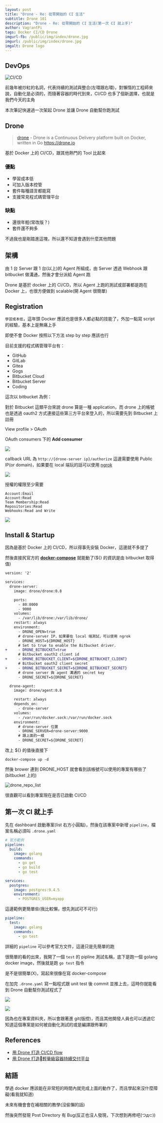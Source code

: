 ```yaml
---
layout: post
title: "Drone - Re: 從零開始的 CI 生活"
subtitle: Drone 101
description: "Drone - Re: 從零開始的 CI 生活(第一次 CI 就上手)"
author: VagrantPi
tags: Docker CI/CD Drone
imgurl-fb: /public/img/index/drone.jpg
imgurl: /public/img/index/drone.jpg
imgalt: Drone logo
---
```


## DevOps

![CI/CD](https://dzone.com/storage/temp/7825454-screen-shot-2018-01-12-at-102231-am.png)

前幾年被炒紅的名詞，代表持續的測試與整合(左環跟右環)，對懶惰的工程師來說，自動化是必須的，而隨著容器的時代到來，CI/CD 也多了個新選擇，也就是我們今天的主角

本次筆記快速過一次架起 Drone 並讓 Drone 自動幫你跑測試

## Drone

> [drone](https://github.com/drone/drone) - Drone is a Continuous Delivery platform built on Docker, written in Go https://drone.io

基於 Docker 上的 CI/CD，跟其他熱門的 Tool 比起來

### 優點

- 學習成本低
- 可加入版本控管
- 套件每種語言都能寫
- 支援常見程式碼管理平台

### 缺點

- 還很年輕(常改版？)
- 套件還不夠多

不過我也是剛踏進這塊，所以還不知道會遇到什麼其他問題

## 架構

由 1 台 Server 跟 1 台(以上)的 Agent 所組成，由 Server 透過 Webhook 跟 bitbucket 做溝通，然後才會分派給 Agent 跑

Drone 是基於 docker 上的 CI/CD，所以 Agent 上跑的測試或部署都是跑在 Docker 上，也很方便做到 scalable(開 Agent 很簡單)

## Registration

`學習成本低`，這年頭 Docker 應該也是很多人都必點的技能了，外加一點寫 script 的經驗，基本上是無痛上手

即使不會 Docker 按照以下方法 step by step 應該也行

目前支援的程式碼管理平台有：

* GitHub
* GitLab
* Gitea
* Gogs
* Bitbucket Cloud
* Bitbucket Server
* Coding

這次以 bitbucket 為例：

對於 Bitbucket 這類平台來說 drone 算是一種 application，而 drone 上的帳號也是透過 oauth2 方式連接這些第三方平台來登入的，所以需要先到 Bitbucket 上註冊

View profile > OAuth 

OAuth consumers 下的 **Add consumer**

![](/public/img/post/drone/1.jpg)

callback URL 為 `http://{drone-server ip}/authorize`
這邊需要使用 Public IP(or domain)，如果要在 local 端玩的話可以使用 [ngrok](http://docs.drone.io/setup-with-ngrok/)

![](/public/img/post/drone/2.jpg)

授權的權限至少需要

```
Account:Email
Account:Read
Team Membership:Read
Repositories:Read
Webhooks:Read and Write
```

![](/public/img/post/drone/3.jpg)

## Install & Startup

因為是基於 Docker 上的 CI/CD，所以得事先安裝 Docker，這邊就不多提了

然後直接尻官方的 [**docker-compose**](http://docs.drone.io/install-for-bitbucket-cloud/) 就能動了(${} 的資訊是由 bitbucket 取得值)

```diff
version: '2'

services:
  drone-server:
    image: drone/drone:0.8

    ports:
      - 80:8000
      - 9000
    volumes:
      - /var/lib/drone:/var/lib/drone/
    restart: always
    environment:
      - DRONE_OPEN=true
      # drone-server IP，如果要在 local 端測試，可以使用 ngrok
      - DRONE_HOST=${DRONE_HOST}
      # Set to true to enable the Bitbucket driver.
+     - DRONE_BITBUCKET=true
      # Bitbucket oauth2 client id
+     - DRONE_BITBUCKET_CLIENT=${DRONE_BITBUCKET_CLIENT}
      # Bitbucket oauth2 client secret
+     - DRONE_BITBUCKET_SECRET=${DRONE_BITBUCKET_SECRET}
      # drone server 與 agent 溝通的 secret key
      - DRONE_SECRET=${DRONE_SECRET}

  drone-agent:
    image: drone/agent:0.8

    restart: always
    depends_on:
      - drone-server
    volumes:
      - /var/run/docker.sock:/var/run/docker.sock
    environment:
      # drone-server 位置
      - DRONE_SERVER=drone-server:9000
      # 跟上面的一樣
      - DRONE_SECRET=${DRONE_SECRET}
```

改上 ${} 的值後直接下

`docker-compose up -d`

然後 brower 連到 DRONE_HOST 就會看到該帳號可以使用的專案有哪些了(bitbucket 上的)

![drone_repo_list](/public/img/post/drone/4.jpg)

很直觀可以看到專案現在是否已啟動 CI/CD

## 第一次 CI 就上手

先在 dashboard 啟動專案(list 右方小圓點)，然後在該專案中新增 `pipeline`，檔案名稱必須叫 `.drone.yaml` 

```yaml
# 官方範例
pipeline:
  build:
    image: golang
    commands:
      - go get
      - go build
      - go test

services:
  postgres:
    image: postgres:9.4.5
    environment:
      - POSTGRES_USER=myapp
```

這邊範例更簡單些(我比較懶，想先測試可不可行)

```yaml
pipeline:
  test:
    image: golang
    commands:
      - go test
```

詳細的 `pipeline` 可以參考官方文件，這邊只是先簡單的跑

很簡單的看的出來，我開了一個 `test` 的 pipline 測試名稱，底下是跑一個 golang docker image，然後就是跑 `go test` 指令

是不是很簡單(X)，寫起來很像在寫 docker-compose

在加完 `.drone.yaml` 寫一點程式跟 unit test 後 commit 並推上去，這時你就能看到 Drone 自動幫你測試程式了

![](/public/img/post/drone/5.jpg)

![](/public/img/post/drone/6.jpg)

因為也在專案資料夾，所以會跟著進 git(版控)，而且其他開發人員也可以透過它知道這個專案是如何被自動化測試的或是編譯跟佈署的

## References

- [用 Drone 打造 CI/CD flow](https://medium.com/asiayo-engineering/%E7%94%A8-drone-%E6%89%93%E9%80%A0-ci-cd-flow-36b9d14c7620)
- [用 Drone 打造輕量級容器持續交付平台](https://www.slideshare.net/appleboy/drone-79506886)

## 結語

學過 docker 應該能在非常短的時間內就完成上面的動作了，而且學起來沒什麼障礙(看我就知道)

未來有機會會在補相關的教學(沒偷懶的話)

然後突然發現 Post Directory 有 Bug(反正也沒人發現，下次想到再修吧(つд⊂))


